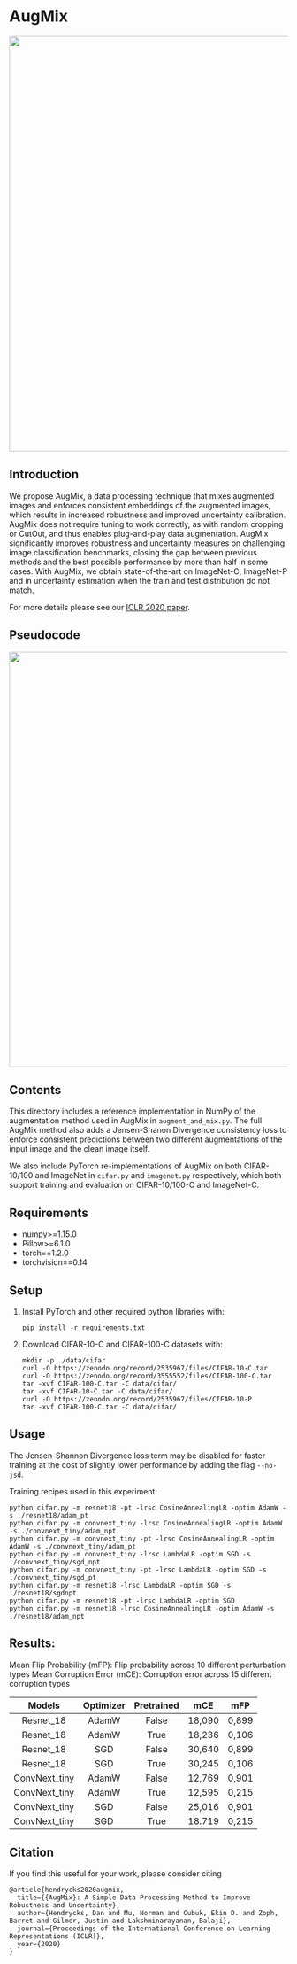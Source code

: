 # AugMix

<img align="center" src="assets/augmix.gif" width="750">

## Introduction

We propose AugMix, a data processing technique that mixes augmented images and
enforces consistent embeddings of the augmented images, which results in
increased robustness and improved uncertainty calibration. AugMix does not
require tuning to work correctly, as with random cropping or CutOut, and thus
enables plug-and-play data augmentation. AugMix significantly improves
robustness and uncertainty measures on challenging image classification
benchmarks, closing the gap between previous methods and the best possible
performance by more than half in some cases. With AugMix, we obtain
state-of-the-art on ImageNet-C, ImageNet-P and in uncertainty estimation when
the train and test distribution do not match.

For more details please see our [ICLR 2020 paper](https://arxiv.org/pdf/1912.02781.pdf).

## Pseudocode

<img align="center" src="assets/pseudocode.png" width="750">

## Contents

This directory includes a reference implementation in NumPy of the augmentation
method used in AugMix in `augment_and_mix.py`. The full AugMix method also adds
a Jensen-Shanon Divergence consistency loss to enforce consistent predictions
between two different augmentations of the input image and the clean image
itself.

We also include PyTorch re-implementations of AugMix on both CIFAR-10/100 and
ImageNet in `cifar.py` and `imagenet.py` respectively, which both support
training and evaluation on CIFAR-10/100-C and ImageNet-C.

## Requirements

*   numpy>=1.15.0
*   Pillow>=6.1.0
*   torch==1.2.0
*   torchvision==0.14

## Setup

1.  Install PyTorch and other required python libraries with:

    ```
    pip install -r requirements.txt
    ```

2.  Download CIFAR-10-C and CIFAR-100-C datasets with:

    ```
    mkdir -p ./data/cifar
    curl -O https://zenodo.org/record/2535967/files/CIFAR-10-C.tar
    curl -O https://zenodo.org/record/3555552/files/CIFAR-100-C.tar
    tar -xvf CIFAR-100-C.tar -C data/cifar/
    tar -xvf CIFAR-10-C.tar -C data/cifar/
    curl -O https://zenodo.org/record/2535967/files/CIFAR-10-P
    tar -xvf CIFAR-100-C.tar -C data/cifar/
    ```



## Usage

The Jensen-Shannon Divergence loss term may be disabled for faster training at the cost of slightly lower performance by adding the flag `--no-jsd`.

Training recipes used in this experiment:
 ```
python cifar.py -m resnet18 -pt -lrsc CosineAnnealingLR -optim AdamW -s ./resnet18/adam_pt
python cifar.py -m convnext_tiny -lrsc CosineAnnealingLR -optim AdamW -s ./convnext_tiny/adam_npt
python cifar.py -m convnext_tiny -pt -lrsc CosineAnnealingLR -optim AdamW -s ./convnext_tiny/adam_pt
python cifar.py -m convnext_tiny -lrsc LambdaLR -optim SGD -s ./convnext_tiny/sgd_npt
python cifar.py -m convnext_tiny -pt -lrsc LambdaLR -optim SGD -s ./convnext_tiny/sgd_pt
python cifar.py -m resnet18 -lrsc LambdaLR -optim SGD -s ./resnet18/sgdnpt
python cifar.py -m resnet18 -pt -lrsc LambdaLR -optim SGD
python cifar.py -m resnet18 -lrsc CosineAnnealingLR -optim AdamW -s ./resnet18/adam_npt
 ```
 ## Results:
 Mean Flip Probability (mFP): Flip probability across 10 different perturbation types
 Mean Corruption Error (mCE): Corruption error across 15 different corruption types

 | Models        | Optimizer | Pretrained | mCE | mFP | 
 |:-------------:| :---------:| :---------:| :--:|:---:|
 | Resnet_18     | AdamW | False | 18,090 | 0,899 | 
 | Resnet_18     | AdamW | True | 18,236 | 0,106 |
 | Resnet_18     | SGD | False | 30,640 | 0,899 |
 | Resnet_18     | SGD | True | 30,245 | 0,106 |
 | ConvNext_tiny | AdamW | False | 12,769 | 0,901 |
 | ConvNext_tiny | AdamW | True | 12,595 | 0,215 |
 | ConvNext_tiny | SGD | False | 25,016 | 0,901 |
 | ConvNext_tiny | SGD | True | 18.719 | 0,215 |

## Citation

If you find this useful for your work, please consider citing

```
@article{hendrycks2020augmix,
  title={{AugMix}: A Simple Data Processing Method to Improve Robustness and Uncertainty},
  author={Hendrycks, Dan and Mu, Norman and Cubuk, Ekin D. and Zoph, Barret and Gilmer, Justin and Lakshminarayanan, Balaji},
  journal={Proceedings of the International Conference on Learning Representations (ICLR)},
  year={2020}
}
```
